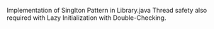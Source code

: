 Implementation of Singlton Pattern in Library.java
Thread safety also required with Lazy Initialization with Double-Checking.
